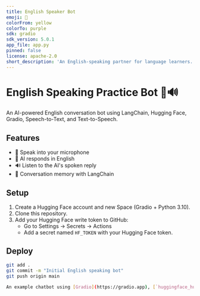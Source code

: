 ```yaml
---
title: English Speaker Bot
emoji: 💬
colorFrom: yellow
colorTo: purple
sdk: gradio
sdk_version: 5.0.1
app_file: app.py
pinned: false
license: apache-2.0
short_description: 'An English-speaking partner for language learners. '
---
```

# English Speaking Practice Bot 🎤🔊

An AI-powered English conversation bot using LangChain, Hugging Face, Gradio, Speech-to-Text, and Text-to-Speech.

## Features
- 🎤 Speak into your microphone
- 🤖 AI responds in English
- 🔊 Listen to the AI's spoken reply
- 📜 Conversation memory with LangChain

## Setup
1. Create a Hugging Face account and new Space (Gradio + Python 3.10).
2. Clone this repository.
3. Add your Hugging Face write token to GitHub:
   - Go to Settings → Secrets → Actions
   - Add a secret named `HF_TOKEN` with your Hugging Face token.

## Deploy
```bash
git add .
git commit -m "Initial English speaking bot"
git push origin main

An example chatbot using [Gradio](https://gradio.app), [`huggingface_hub`](https://huggingface.co/docs/huggingface_hub/v0.22.2/en/index), and the [Hugging Face Inference API](https://huggingface.co/docs/api-inference/index).